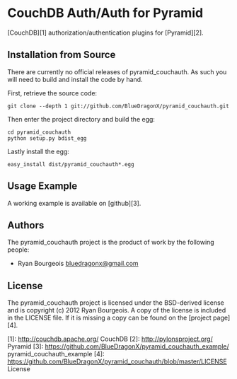 
CouchDB Auth/Auth for Pyramid
=============================

[CouchDB][1] authorization/authentication plugins for [Pyramid][2].


Installation from Source
------------------------

There are currently no official releases of pyramid_couchauth. As such you will need to build and install the code by hand.

First, retrieve the source code:

    git clone --depth 1 git://github.com/BlueDragonX/pyramid_couchauth.git

Then enter the project directory and build the egg:

    cd pyramid_couchauth
    python setup.py bdist_egg

Lastly install the egg:

    easy_install dist/pyramid_couchauth*.egg


Usage Example
-------------

A working example is available on [github][3].


Authors
-------

The pyramid_couchauth project is the product of work by the following people:

- Ryan Bourgeois <bluedragonx@gmail.com>


License
-------

The pyramid_couchauth project is licensed under the BSD-derived license and is
copyright (c) 2012 Ryan Bourgeois. A copy of the license is included in the
LICENSE file. If it is missing a copy can be found on the [project page][4].


[1]: http://couchdb.apache.org/ CouchDB
[2]: http://pylonsproject.org/ Pyramid
[3]: https://github.com/BlueDragonX/pyramid_couchauth_example/ pyramid_couchauth_example
[4]: https://github.com/BlueDragonX/pyramid_couchauth/blob/master/LICENSE License


